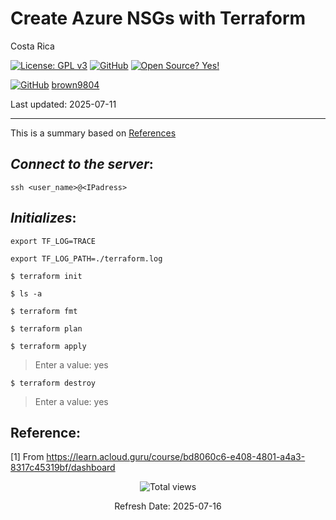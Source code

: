 # Create Azure NSGs with Terraform

Costa Rica

[![License: GPL v3](https://img.shields.io/badge/License-GPLv3-blue.svg)](https://www.gnu.org/licenses/gpl-3.0)
[![GitHub](https://badgen.net/badge/icon/github?icon=github&label)](https://github.com) [![Open Source? Yes!](https://badgen.net/badge/Open%20Source%20%3F/Yes%21/blue?icon=github)](https://github.com/Naereen/badges/)

[![GitHub](https://img.shields.io/badge/--181717?logo=github&logoColor=ffffff)](https://github.com/)
[brown9804](https://github.com/brown9804)

Last updated: 2025-07-11

----------

This is a summary based on [References](#reference)

## _Connect to the server_:

`ssh <user_name>@<IPadress>`

## _Initializes_:

`export TF_LOG=TRACE`

`export TF_LOG_PATH=./terraform.log`

`$ terraform init`

`$ ls -a`

`$ terraform fmt`

`$ terraform plan`

`$ terraform apply`

> Enter a value: yes

`$ terraform destroy`

> Enter a value: yes

## Reference:

[1] From https://learn.acloud.guru/course/bd8060c6-e408-4801-a4a3-8317c45319bf/dashboard <br/>

<!-- START BADGE -->
<div align="center">
  <img src="https://img.shields.io/badge/Total%20views-1192-limegreen" alt="Total views">
  <p>Refresh Date: 2025-07-16</p>
</div>
<!-- END BADGE -->
